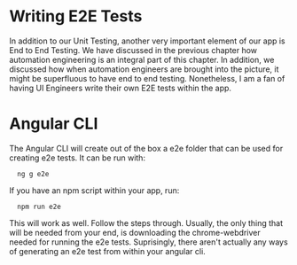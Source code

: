  Writing E2E Tests 
==================

In addition to our Unit Testing, another very important element of our
app is End to End Testing. We have discussed in the previous chapter how
automation engineering is an integral part of this chapter. In addition,
we discussed how when automation engineers are brought into the picture,
it might be superfluous to have end to end testing. Nonetheless, I am a
fan of having UI Engineers write their own E2E tests within the app.

 Angular CLI 
============

The Angular CLI will create out of the box a e2e folder that can be used
for creating e2e tests. It can be run with:

      ng g e2e

If you have an npm script within your app, run:

      npm run e2e

This will work as well. Follow the steps through. Usually, the only
thing that will be needed from your end, is downloading the
chrome-webdriver needed for running the e2e tests. Suprisingly, there
aren't actually any ways of generating an e2e test from within your
angular cli.
